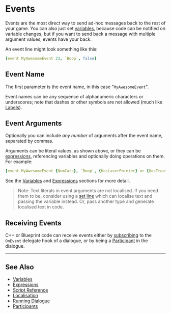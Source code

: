# Events

Events are the most direct way to send ad-hoc messages back to the rest of your game.
You can also just set [variables](Variables.md), because code can be notified on
variable changes, but if you want to send back a message with multiple argument
values, events have your back.

An event line might look something like this:

```yaml
[event MyAwesomeEvent 23, `Boop`, false]
```

## Event Name

The first parameter is the event name, in this case "`MyAwesomeEvent`".

Event names can be any sequence of alphanumeric characters or underscores; note
that dashes or other symbols are not allowed (much like [Labels](GotoLines.md#label-lines)).

## Event Arguments

Optionally you can include *any number* of arguments after the event name, separated
by commas.

Arguments can be literal values, as shown above, or they can be [expressions](Expressions.md),
referencing variables and optionally doing operations on them. For example:

```yaml
[event MyAwesomeEvent {NumCats}, `Boop`, {HasLaserPointer} or {HasTreats}]
```

See the [Variables](Variables.md) and [Expressions](Expressions.md) sections for
more detail.

> Note: Text literals in event arguments are not localised. If you need them to 
> be, consider using a [set line](SetLines.md) which can localise text and passing
> the variable instead. Or, pass another type and generate localised text in code.

## Receiving Events

C++ or Blueprint code can receive events either by
[subscribing](RunningDialogue.md#events) to the `OnEvent` delegate hook of a
dialogue, or by being a [Participant](Participants.md) in the dialogue.

---

## See Also

* [Variables](Variables.md)
* [Expressions](Expressions.md)
* [Script Reference](ScriptReference.md)
* [Localisation](Localisation.md)
* [Running Dialogue](RunningDialogue.md)
* [Participants](Participants.md)
